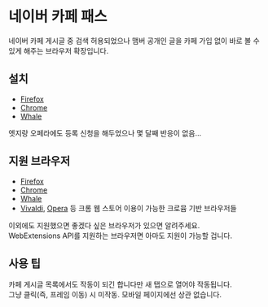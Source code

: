 # 네이버 카페 패스
네이버 카페 게시글 중 검색 허용되었으나 맴버 공개인 글을 카페 가입 없이 바로 볼 수 있게 해주는 브라우저 확장입니다.
## 설치
* [Firefox](https://addons.mozilla.org/ko/firefox/addon/%EB%84%A4%EC%9D%B4%EB%B2%84-%EC%B9%B4%ED%8E%98-%ED%8C%A8%EC%8A%A4/)
* [Chrome](https://chrome.google.com/webstore/detail/%EB%84%A4%EC%9D%B4%EB%B2%84-%EC%B9%B4%ED%8E%98-%ED%8C%A8%EC%8A%A4/gipgjcnhbklggnannochejcaieghkmcn)
* [Whale](https://store.whale.naver.com/detail/jbhpjfbiohcbmahilfnkaencepaaohmn)

엣지랑 오페라에도 등록 신청을 해두었으나 몇 달째 반응이 없음...
## 지원 브라우저
* [Firefox](https://www.mozilla.org/)
* [Chrome](https://www.google.com/chrome/)<!-- * [Edge](https://www.microsoft.com/ko-kr/windows/microsoft-edge) -->
* [Whale](https://whale.naver.com/)
* [Vivaldi](https://vivaldi.com/), [Opera](https://www.opera.com/) 등 크롬 웹 스토어 이용이 가능한 크로뮴 기반 브라우저들

이외에도 지원했으면 좋겠다 싶은 브라우저가 있으면 알려주세요.  
WebExtensions API를 지원하는 브라우저면 아마도 지원이 가능할 겁니다.
## 사용 팁
카페 게시글 목록에서도 작동이 되긴 합니다만 새 탭으로 열어야 작동됩니다.  
그냥 클릭(즉, 프레임 이동) 시 미작동. 모바일 페이지에선 상관 없습니다.
